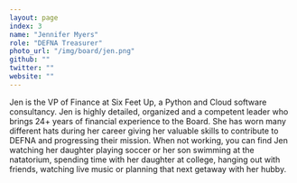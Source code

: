 ```yaml
---
layout: page
index: 3
name: "Jennifer Myers"
role: "DEFNA Treasurer"
photo_url: "/img/board/jen.png"
github: ""
twitter: ""
website: ""
---
```


Jen is the VP of Finance at Six Feet Up, a Python and Cloud software consultancy.  Jen is highly detailed, organized and a competent leader who brings 24+ years of financial experience to the Board.  She has worn many different hats during her career giving her valuable skills to contribute to DEFNA and progressing their mission.  When not working, you can find Jen watching her daughter playing soccer or her son swimming at the natatorium, spending time with her daughter at college, hanging out with friends, watching live music or planning that next getaway with her hubby.